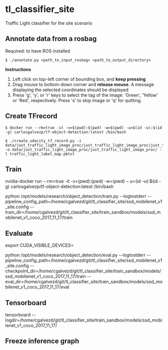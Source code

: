 # tl_classifier_site
Traffic Light classifier for the site scenario

## Annotate data from a rosbag
Required: to have ROS installed

    $ ./annotate.py <path_to_input_rosbag> <path_to_output_directory>

**Instructions**

1. Left click on top-left corner of bounding box, and **keep pressing**
2. Drag mouse to bottom-down corner and **release mouse**. A message
displaying the selected coordinates should be displayed
3. Press 'g', 'y', or 'r' keys to select the tag of the image: 'Green', 'Yellow'
or 'Red', respectively. Press 's' to skip image or 'q' for quitting.

## Create TFrecord

    $ docker run --rm=true -it -v=$(pwd):$(pwd) -w=$(pwd) -u=$(id -u):$(id -g) carlosgalvezp/tf-object-detection:latest /bin/bash

    $ ./create_udacity_tf_record.py -i data/just_traffic_light_image_proc/just_traffic_light_image_proc/just_traffic_light_image_proc_annotations.csv -o data/just_traffic_light_image_proc/just_traffic_light_image_proc/ -l traffic_light_label_map.pbtxt 


## Train

nvidia-docker run --rm=true -it -v=$(pwd):$(pwd) -w=$(pwd) -u=$(id -u):$(id -g) carlosgalvezp/tf-object-detection:latest /bin/bash

python /opt/models/research/object_detection/train.py --logtostderr --pipeline_config_path=/home/cgalvezd/git/tl_classifier_site/ssd_mobilenet_v1_site.config --train_dir=/home/cgalvezd/git/tl_classifier_site/train_sandbox/models/ssd_mobilenet_v1_coco_2017_11_17/train

## Evaluate

export CUDA_VISIBLE_DEVICES=

python /opt/models/research/object_detection/eval.py --logtostderr --pipeline_config_path=/home/cgalvezd/git/tl_classifier_site/ssd_mobilenet_v1_site.config --checkpoint_dir=/home/cgalvezd/git/tl_classifier_site/train_sandbox/models/ssd_mobilenet_v1_coco_2017_11_17/train --eval_dir=/home/cgalvezd/git/tl_classifier_site/train_sandbox/models/ssd_mobilenet_v1_coco_2017_11_17/eval

## Tensorboard
tensorboard --logdir=/home/cgalvezd/git/tl_classifier_site/train_sandbox/models/ssd_mobilenet_v1_coco_2017_11_17/

## Freeze inference graph



